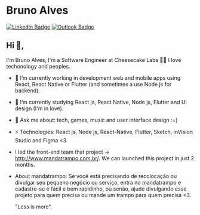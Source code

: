 # Bruno Alves
[![Linkedin Badge](https://img.shields.io/badge/-brunoalves-blue?style=flat-square&logo=Linkedin&logoColor=white&link=https://www.linkedin.com/in/bruno-alves-535292149/)](https://www.linkedin.com/in/bruno-alves-535292149/)
[![Outlook Badge](https://img.shields.io/badge/-bruunofernandz@hotmail.com-c14438?style=flat-square&logo=Gmail&logoColor=white&link=mailto:bruno.costa36@fatec.sp.gov.br)](mailto:bruno.costa36@fatec.sp.gov.br)
## Hi 👋, 
I'm Bruno Alves, I'm a Software Engineer at Cheesecake Labs 👨‍💻 I love techonology and peoples.

- 🔭 I’m currently working in development web and mobile apps using React, React Native or Flutter (and sometimes a use Node js for backend).
- 🌱 I’m currently studying React js, React Native, Node js, Flutter and UI design (I'm in love).
- 💬 Ask me about: tech, games, music and user interface design :=)
-  ⚡ Technologies: React js, Node js, React-Native, Flutter, Sketch, inVision Studio and Figma <3
- I led the front-end team that project -> http://www.mandatrampo.com.br/. We can launched this project
  in just 2 months.

- About mandatrampo: Se você está precisando de recolocação ou divulgar seu pequeno negócio
  ou serviço, entra no mandatrampo e cadastre-se é fácil e bem rapidinho, ou senão, ajude 
  divulgando esse projeto para quem precisa ou mande um trampo para quem precisa <3.

  "Less is more".
